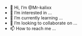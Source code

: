 - 👋 Hi, I’m @Mr-kalixx
- 👀 I’m interested in ...
- 🌱 I’m currently learning ...
- 💞️ I’m looking to collaborate on ...
- 📫 How to reach me ...

<!---
Mr-kalixx/Mr-kalixx is a ✨ special ✨ repository because its `README.md` (this file) appears on your GitHub profile.
You can click the Preview link to take a look at your changes.
--->
